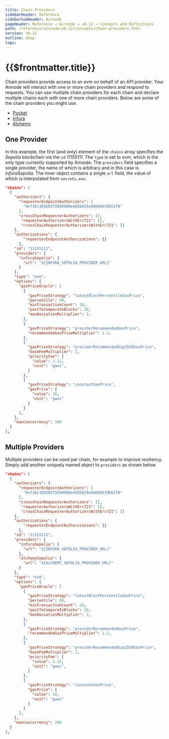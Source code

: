 ```yaml
---
title: Chain Providers
sidebarHeader: Reference
sidebarSubHeader: Airnode
pageHeader: Reference → Airnode → v0.12 → Concepts and Definitions
path: /reference/airnode/v0.12/concepts/chain-providers.html
version: v0.12
outline: deep
tags:
---
```


<VersionWarning/>

<PageHeader/>

<SearchHighlight/>

<FlexStartTag/>

# {{$frontmatter.title}}

Chain providers provide access to an evm on behalf of an API provider. Your
Airnode will interact with one or more chain providers and respond to requests.
You can use multiple chain providers for each chain and declare multiple chains
each with one of more chain providers. Below are some of the chain providers you
might use.

- [Pocket](https://www.pokt.network/)
- [Infura](https://www.infura.io/)
- [Alchemy](https://www.alchemy.com/)

## One Provider

In this example, the first (and only) element of the `chains` array specifies
the _Sepolia_ blockchain via the `id` _11155111_. The `type` is set to _evm_,
which is the only type currently supported by Airnode. The `providers` field
specifies a single provider, the name of which is arbitrary and in this case is
_infuraSepolia_. The inner object contains a single `url` field, the value of
which is interpolated from `secrets.env`.

```json
"chains": [
  {
    "authorizers": {
      "requesterEndpointAuthorizers": [
        "0xf18c105D0375E80980e4EED829a4A68A539E6178"
      ],
      "crossChainRequesterAuthorizers": [],
       "requesterAuthorizersWithErc721": [],
       "crossChainRequesterAuthorizersWithErc721": []
    },
    "authorizations": {
        "requesterEndpointAuthorizations": {}
      },
    "id": "11155111",
    "providers": {
      "infuraSepolia": {
        "url": "${INFURA_SEPOLIA_PROVIDER_URL}"
      }
    },
    "type": "evm",
    "options": {
      "gasPriceOracle": [
        {
          "gasPriceStrategy": "latestBlockPercentileGasPrice",
          "percentile": 60,
          "minTransactionCount": 20,
          "pastToCompareInBlocks": 20,
          "maxDeviationMultiplier": 2,
        },
        {
          "gasPriceStrategy": "providerRecommendedGasPrice",
          "recommendedGasPriceMultiplier": 1.2,
        },
        {
          "gasPriceStrategy": "providerRecommendedEip1559GasPrice",
          "baseFeeMultiplier": 2,
          "priorityFee": {
            "value": 3.12,
            "unit": "gwei",
          }
        },
        {
          "gasPriceStrategy": "constantGasPrice",
          "gasPrice": {
            "value": 10,
            "unit": "gwei"
          }
        }
      ],
    },
    "maxConcurrency": 100
  }
],
```

## Multiple Providers

Multiple providers can be used per chain, for example to improve resiliency.
Simply add another uniquely named object to `providers` as shown below.

```json
"chains": [
  {
    "authorizers": {
      "requesterEndpointAuthorizers": [
        "0xf18c105D0375E80980e4EED829a4A68A539E6178"
      ],
      "crossChainRequesterAuthorizers": [],
       "requesterAuthorizersWithErc721": [],
       "crossChainRequesterAuthorizersWithErc721": []
    },
    "authorizations": {
        "requesterEndpointAuthorizations": {}
      },
    "id": "11155111",
    "providers": {
      "infuraSepolia": {
        "url": "${INFURA_SEPOLIA_PROVIDER_URL}"
      },
      "alchemySepolia": {
        "url": "${ALCHEMY_SEPOLIA_PROVIDER_URL}"
      }
    },
    "type": "evm",
    "options": {
      "gasPriceOracle": [
        {
          "gasPriceStrategy": "latestBlockPercentileGasPrice",
          "percentile": 60,
          "minTransactionCount": 20,
          "pastToCompareInBlocks": 20,
          "maxDeviationMultiplier": 2,
        },
        {
          "gasPriceStrategy": "providerRecommendedGasPrice",
          "recommendedGasPriceMultiplier": 1.2,
        },
        {
          "gasPriceStrategy": "providerRecommendedEip1559GasPrice",
          "baseFeeMultiplier": 2,
          "priorityFee": {
            "value": 3.12,
            "unit": "gwei",
          }
        },
        {
          "gasPriceStrategy": "constantGasPrice",
          "gasPrice": {
            "value": 10,
            "unit": "gwei"
          }
        }
      ],
    },
    "maxConcurrency": 100
  }
],
```

<FlexEndTag/>
